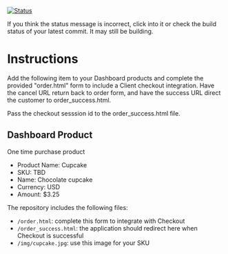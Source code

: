 [![Status](https://img.shields.io/badge/status-PROCESSING%20COMMIT:%20437a0f9d80c9ba259154d2e90459cf60c8ce60ea-yellow.svg)](https://github.com/raysaavedra-work/bakery_scaffold_qA1f2mKCL2TBJ8uq/commit/437a0f9d80c9ba259154d2e90459cf60c8ce60ea)


If you think the status message is incorrect, click into it or check the build status of your latest commit. It may still be building.

# Instructions 

Add the following item to your Dashboard products and complete the provided "order.html" form to include a Client checkout integration. Have the cancel URL return back to order form, and have the success URL direct the customer to order_success.html. 

Pass the checkout sesssion id to the order_success.html file.

## Dashboard Product
One time purchase product
* Product Name: Cupcake
* SKU: TBD
* Name: Chocolate cupcake
* Currency: USD
* Amount: $3.25

The repository includes the following files:
* `/order.html`: complete this form to integrate with Checkout
* `/order_success.html`: the application should redirect here when Checkout is successful
* `/img/cupcake.jpg`: use this image for your SKU
